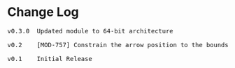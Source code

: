 # Change Log
<pre>
v0.3.0  Updated module to 64-bit architecture

v0.2    [MOD-757] Constrain the arrow position to the bounds of the popover

v0.1    Initial Release
